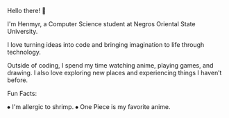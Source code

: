 Hello there! 👋


I'm Henmyr, a Computer Science student at Negros Oriental State University.

I love turning ideas into code and bringing imagination to life through technology.

Outside of coding, I spend my time watching anime, playing games, and drawing. I also love exploring new places and experiencing things I haven’t before.

Fun Facts:

  ⦁	I'm allergic to shrimp.
  ⦁	One Piece is my favorite anime.

